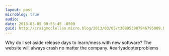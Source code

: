 ```yaml
---
layout: post
microblog: true
audio: 
date: 2013-03-05 09:55:45 -0500
guid: http://craigmcclellan.micro.blog/2013/03/05/t308953987946795009.html
---
```

Why do I set aside release days to learn/mess with new software? The website will always crash no matter the company. #earlyadopterproblems
